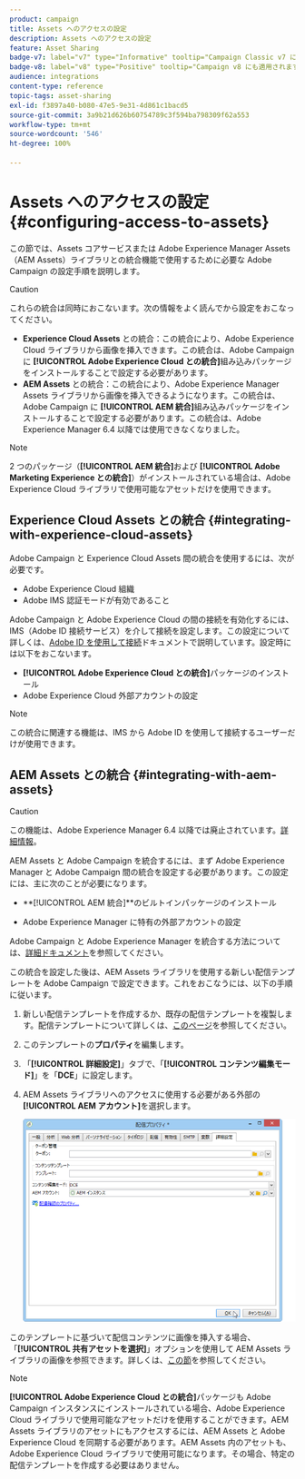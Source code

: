 ```yaml
---
product: campaign
title: Assets へのアクセスの設定
description: Assets へのアクセスの設定
feature: Asset Sharing
badge-v7: label="v7" type="Informative" tooltip="Campaign Classic v7 に適用されます"
badge-v8: label="v8" type="Positive" tooltip="Campaign v8 にも適用されます"
audience: integrations
content-type: reference
topic-tags: asset-sharing
exl-id: f3897a40-b080-47e5-9e31-4d861c1bacd5
source-git-commit: 3a9b21d626b60754789c3f594ba798309f62a553
workflow-type: tm+mt
source-wordcount: '546'
ht-degree: 100%

---
```


# Assets へのアクセスの設定{#configuring-access-to-assets}



この節では、Assets コアサービスまたは Adobe Experience Manager Assets（AEM Assets）ライブラリとの統合機能で使用するために必要な Adobe Campaign の設定手順を説明します。

>[!CAUTION]
>
>これらの統合は同時におこないます。次の情報をよく読んでから設定をおこなってください。

* **Experience Cloud Assets** との統合：この統合により、Adobe Experience Cloud ライブラリから画像を挿入できます。この統合は、Adobe Campaign に **[!UICONTROL Adobe Experience Cloud との統合]**&#x200B;組み込みパッケージをインストールすることで設定する必要があります。
* **AEM Assets** との統合：この統合により、Adobe Experience Manager Assets ライブラリから画像を挿入できるようになります。この統合は、Adobe Campaign に **[!UICONTROL AEM 統合]**&#x200B;組み込みパッケージをインストールすることで設定する必要があります。この統合は、Adobe Experience Manager 6.4 以降では使用できなくなりました。

>[!NOTE]
>
>2 つのパッケージ（**[!UICONTROL AEM 統合]**&#x200B;および **[!UICONTROL Adobe Marketing Experience との統合]**）がインストールされている場合は、Adobe Experience Cloud ライブラリで使用可能なアセットだけを使用できます。

## Experience Cloud Assets との統合 {#integrating-with-experience-cloud-assets}

Adobe Campaign と Experience Cloud Assets 間の統合を使用するには、次が必要です。

* Adobe Experience Cloud 組織
* Adobe IMS 認証モードが有効であること

Adobe Campaign と Adobe Experience Cloud の間の接続を有効化するには、IMS（Adobe ID 接続サービス）を介して接続を設定します。この設定について詳しくは、[Adobe ID を使用して接続](../../integrations/using/about-adobe-id.md)ドキュメントで説明しています。設定時には以下をおこないます。

* **[!UICONTROL Adobe Experience Cloud との統合]**&#x200B;パッケージのインストール
* Adobe Experience Cloud 外部アカウントの設定

>[!NOTE]
>
>この統合に関連する機能は、IMS から Adobe ID を使用して接続するユーザーだけが使用できます。

## AEM Assets との統合 {#integrating-with-aem-assets}


>[!CAUTION]
>
>この機能は、Adobe Experience Manager 6.4 以降では廃止されています。[詳細情報](https://experienceleague.adobe.com/docs/experience-manager-64/release-notes/deprecated-removed-features.html?lang=ja#removed-features)。

AEM Assets と Adobe Campaign を統合するには、まず Adobe Experience Manager と Adobe Campaign 間の統合を設定する必要があります。この設定には、主に次のことが必要になります。

* **[!UICONTROL AEM 統合]**のビルトインパッケージのインストール

* Adobe Experience Manager に特有の外部アカウントの設定

Adobe Campaign と Adobe Experience Manager を統合する方法については、[詳細ドキュメント](../../integrations/using/about-adobe-experience-manager.md)を参照してください。

この統合を設定した後は、AEM Assets ライブラリを使用する新しい配信テンプレートを Adobe Campaign で設定できます。これをおこなうには、以下の手順に従います。

1. 新しい配信テンプレートを作成するか、既存の配信テンプレートを複製します。配信テンプレートについて詳しくは、[このページ](../../delivery/using/about-templates.md)を参照してください。
1. このテンプレートの&#x200B;**プロパティ**&#x200B;を編集します。
1. 「**[!UICONTROL 詳細設定]**」タブで、「**[!UICONTROL コンテンツ編集モード]**」を「**DCE**」に設定します。
1. AEM Assets ライブラリへのアクセスに使用する必要がある外部の **[!UICONTROL AEM アカウント]**&#x200B;を選択します。

   ![](assets/dam_aem_assets1.png)

このテンプレートに基づいて配信コンテンツに画像を挿入する場合、「**[!UICONTROL 共有アセットを選択]**」オプションを使用して AEM Assets ライブラリの画像を参照できます。詳しくは、[この節](../../integrations/using/inserting-a-shared-asset.md)を参照してください。

>[!NOTE]
>
>**[!UICONTROL Adobe Experience Cloud との統合]**&#x200B;パッケージも Adobe Campaign インスタンスにインストールされている場合、Adobe Experience Cloud ライブラリで使用可能なアセットだけを使用することができます。AEM Assets ライブラリのアセットにもアクセスするには、AEM Assets と Adobe Experience Cloud を同期する必要があります。AEM Assets 内のアセットも、Adobe Experience Cloud ライブラリで使用可能になります。その場合、特定の配信テンプレートを作成する必要はありません。
